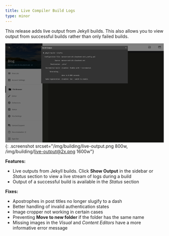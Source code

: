 ```yaml
---
title: Live Compiler Build Logs
type: minor
---
```



This release adds live output from Jekyll builds. This also allows you to view output from successful builds rather than only failed builds.

![View the live output from any build](/img/building/live-output.png){: .screenshot srcset="/img/building/live-output.png 800w, /img/building/live-output@2x.png 1600w"}

**Features:**

* Live outputs from Jekyll builds. Click **Show Output**&nbsp;in the sidebar or *Status* section to view a live stream of logs during a build
* Output of a successful build is available in the *Status* section


**Fixes:**

* Apostrophes in post titles no longer slugify to a dash
* Better handling of invalid authentication states
* Image cropper not working in certain cases
* Preventing **Move to new folder** if the folder has the same name
* Missing images in the *Visual* and *Content Editors* have a more informative error message